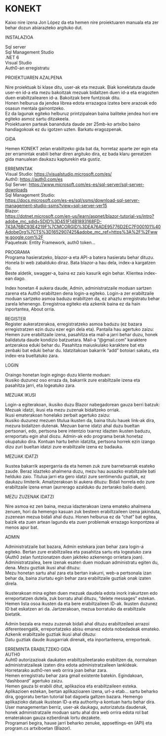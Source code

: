 # KONEKT<br/>
Kaixo nire izena Jon López da eta hemen nire proiektuaren manuala eta zer behar dozun abiarazteko argituko dut.<br/>

INSTALAZIOA<br/>

Sql server<br/>
Sql Management Studio<br/>
.NET 6<br/>
Visual Studio<br/>
Auth0-an erregistratu<br/>

PROIEKTUAREN AZALPENA<br/>

Nire proiektuak bi klase ditu, user-ak eta mezuak. Biak konektatuta daude user-en id-a eta mezu bakoitzak mezuak bidaltzen duen id-a eta eragozten duen erabiltzailearen id-a. Bakoitzak bere funtzioak ditu.<br/>
Honen helburua da jendea librea edota errazagoa izatea bere arazoak edo osasun mentala gainontzeko.<br/>
Ez da lagunak egiteko helburuz printzipalean baina baliteke jendea hori ere egiteko asmoz sartu ditzakeela.<br/>
Proiektuaren parteak bananduta daude zer 25mb-ko artxibo baino handiagokoak ez du igotzen uzten. Barkatu eragozpenak.<br/>

GIDA<br/>

Hemen KONEKT zelan erabiltzeko gida bat da, horretaz aparte zer egin eta zer erramintak erabili behar diren argituko dira, ez bada klaru gereatzen gida manualean daukazu kapturekin eta gustiz.<br/>

ERREMINTAK<br/>
Visual Studio: https://visualstudio.microsoft.com/es/<br/>
Auth0: https://auth0.com/es<br/> 
Sql Server: https://www.microsoft.com/es-es/sql-server/sql-server-downloads<br/>
Sql Management Studio:<br/> 
https://docs.microsoft.com/es-es/sql/ssms/download-sql-server-management-studio-ssms?view=sql-server-ver15<br/> 
Blazor:<br/>
https://dotnet.microsoft.com/en-us/learn/aspnet/blazor-tutorial-vs/intro?adobe_mc_sdid=SDID%3D451F14B1893168FD-743A76BC93E4219F%7CMCORGID%3DEA76ADE95776D2EC7F000101%40AdobeOrg%7CTS%3D1652907425&adobe_mc_ref=https%3A%2F%2Fwww.google.com%2F<br/> 
Paqueteak: Entity Framework, auth0 token…<br/>

PROGRAMA<br/>
Programa hasieratzeko, blazor-a eta API-a batera hasieratu behar dituzu. Honela bi web zabalduko diraz. Bata blazor-a hau dela, index-a kargatzen du.<br/>
Beste aldetik, swagger-a, baina ez zaio kasurik egin behar. Klientea index-ean dago.<br/>

Index honetan 4 aukera daude, Admin, administratzaile moduan sartzen zarena eta Auth0 erabiltzen dena login-a egiteko. Login-a zer erabiltzaile moduan sartzeko asmoa baduzu erabiltzen da, ez ahaztu erregistratu behar zarela lehenengo. Erregistroa egiteko eta azkenik baina ez da hain inportantea, About orria.<br/>

REGISTER<br/>
Register aukeratzerakoa, erregistratzeko asmoa baduzu (ez bazara erregistratzen ezin duzu ezer egin dela eta). Pantaila hau agertuko zaizu:<br/>
Hemen zure erabiltzaile izena, pasahitza eta mail-a jarri behar duzu, honek balidatuta daude kondizio batzuetara. Mail-a “@gmail.com” karaktere antzerakoa eduki behar du. Pasahitza maiuskulako karaktere bat eta zenbaki bat eduki behar du. Idatzitakoan bakarrik “add” botoiari sakatu, eta index-era bueltatuko zara.<br/>

LOGIN<br/>

Oraingo honetan login egingo duzu kliente moduan:<br/>
Ikusiko duzunez oso erraza da, bakarrik zure erabiltzaile izena eta pasahitza jarri, eta logeatuko zara.<br/>

MEZUAK IKUSI<br/>

Login-a egiterakoan, ikusiko duzu Blazor nabegadorean gauza berri batzuk:<br/>
Mezuak idatzi, ikusi eta mezu zuzenak bidaltzeko orriak.<br/>
Ikusi ematerakoan honelako zerbait agertuko zaizu:<br/>
Ikusiko duzunez mezuen titulua ikusten da, baina titulu hauek link-ak dira, mezura bidaltzen dutenak. Mezuan barne idatzi ahal duzu bueltan pertsonari, edo, pertsona bere intentzio txarrez idazten ikusten baduzu, erreportatu egin ahal diozu. Admin-ak edo programa berak honetaz okupatuko dira. Kontuan hartu behin idatzita, pertsona horrek ezin izango dizu zuri bueltan idatzi zure erabiltzaile izena ez badauka.<br/> 

MEZUAK IDATZI<br/>

Ikustea bakarrik aspergarria da eta hemen zuk zure barnetxarrak esateko zaude. Beraz idazteko ahalmena duzu, mezu hau ausazko erabiltzaile bati helduko zaio. 
Titulua jarri eta gero idatzi zure sentimendu guztiak, ez daukazu limiterik. Amaitzerakoan bi aukera dituzu: Bidali horrela edo zure erabiltzaile izena eman (aurrerago azalduko du zertarako balio duen).<br/>

MEZU ZUZENAK IDATZI<br/>

Nire asmoa ez zen baina, mezua idazterakoan izena emateko ahalmena zenuen, hori da hemengo kasuan zuk besteen erabiltzaileen izena jakinduta, zuzenean mezua bidali ahal duzu. Honen helburua ez da “chat” bat egitea, baizik eta zuen artean lagundu eta zuen problemak errazago konpontzea al menos apur bat.<br/> 

ADMIN<br/>

Administratzaile bat bazara, Admin estekara joan behar zara login-a egiteko. Bertan zure erabiltzailea eta pasahitza sartu eta logeatuko zara (Auth0 zelan funtzionatzen duen jakiteko azkenengo orrietara joan).<br/>
Administratzailea, bere izenak esaten duen moduan administratu egiten du, dena. Mezu guztiak ikusi ahal dituzu:<br/>
Mezu honetan sartu ahal zara eta bertan irakurri, web-a pertsonala izan behar da, baina ziurtatu egin behar zara erabiltzaile guztiak onak izaten direla.<br/> 

Ikusterakoan mina egiten duen mezuak daudela edota inork irakurtzen edo erreportatzen dutela, zuk borratu ahal dituzu, “delete messages” estekan.<br/>
Hemen lista osoa ikusten da eta bere erabiltzaileen ID-ak. Ikusten duzunez ID bat eskatzen ari da. Jartzerakoan, mezua borratuko da erabiltzaile bietatik.<br/>

Admin bezala era mezu zuzenak bidali ahal dituzu erabiltzeileei arrazoi diferenteengatik, erreportatzeko abisu emanez edota nobedadeak emateko.<br/>
Azkenik erabiltzaile guztiak ikusi ahal dituzu:<br/>
Datu guztiak daude ikusgarriak direnak, eta inportanteena, erreporteak.<br/>

ERREMINTA ERABILTZEKO GIDA<br/>
AUTH0<br/>
Auht0 autorizazioak daukaten erabiltzaileetarako erabiltzen da, normalean administratzaileak izaten dira edota administratzaileen lankideak. Horretarako auth0-ren web orrira joan behar zara.<br/>
Hemen erregistratu behar zara gmail existente batekin. Egindakoan, “dashboard” agertuko zaizu.<br/>
Hemen gauza bi erabili ditut, aplikazioa eta erabiltzaileen esteka.<br/>
Aplikazioen estekan, bertan aplikazioaren izena, url-a etab… sartu beharko dira, gogoratu bertan tutorial bat dagoela galtzen bazara. Hemengo aplikazioko datuak ikustean ID-a eta authority-a kontuan hartu behar dira.<br/>
User managementan berriz, user-ak daukagu, autorizatuta daudenak, honek administratzaile moduan sartu ahal dira web orrira edota rol bat ematerakoan gauza ezberdinak lortu dezakete.<br/>
Programari begira, hauxe jarri beharko zenuke, appsettings-en (API) eta program.cs artxiboetan (Blazor).<br/>
